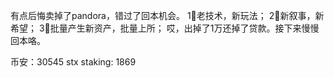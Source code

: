 有点后悔卖掉了pandora，错过了回本机会。
1⃣老技术，新玩法；
2⃣新叙事，新希望；
3⃣批量产生新资产，批量上所；
哎，出掉了1万还掉了贷款。接下来慢慢回本咯。

币安：30545
stx staking: 1869 
